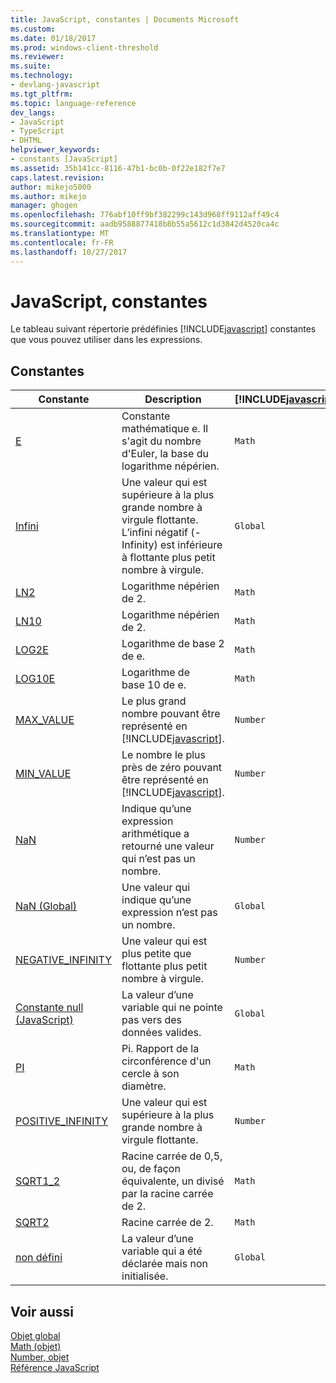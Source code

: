 ```yaml
---
title: JavaScript, constantes | Documents Microsoft
ms.custom: 
ms.date: 01/18/2017
ms.prod: windows-client-threshold
ms.reviewer: 
ms.suite: 
ms.technology:
- devlang-javascript
ms.tgt_pltfrm: 
ms.topic: language-reference
dev_langs:
- JavaScript
- TypeScript
- DHTML
helpviewer_keywords:
- constants [JavaScript]
ms.assetid: 35b141cc-8116-47b1-bc0b-0f22e182f7e7
caps.latest.revision: 
author: mikejo5000
ms.author: mikejo
manager: ghogen
ms.openlocfilehash: 776abf10ff9bf382299c143d968ff9112aff49c4
ms.sourcegitcommit: aadb9588877418b8b55a5612c1d3842d4520ca4c
ms.translationtype: MT
ms.contentlocale: fr-FR
ms.lasthandoff: 10/27/2017
---
```

# <a name="javascript-constants"></a>JavaScript, constantes
Le tableau suivant répertorie prédéfinies [!INCLUDE[javascript](../../javascript/includes/javascript-md.md)] constantes que vous pouvez utiliser dans les expressions.  
  
## <a name="constants"></a>Constantes  
  
|Constante|Description|[!INCLUDE[javascript](../../javascript/includes/javascript-md.md)]objet|  
|--------------|-----------------|-----------------------------------------------------------------------|  
|[E](../../javascript/reference/math-constants-javascript.md)|Constante mathématique e. Il s'agit du nombre d'Euler, la base du logarithme népérien.|`Math`|  
|[Infini](../../javascript/reference/infinity-constant-javascript.md)|Une valeur qui est supérieure à la plus grande nombre à virgule flottante. L’infini négatif (-Infinity) est inférieure à flottante plus petit nombre à virgule.|`Global`|  
|[LN2](../../javascript/reference/math-constants-javascript.md)|Logarithme népérien de 2.|`Math`|  
|[LN10](../../javascript/reference/math-constants-javascript.md)|Logarithme népérien de 2.|`Math`|  
|[LOG2E](../../javascript/reference/math-constants-javascript.md)|Logarithme de base 2 de e.|`Math`|  
|[LOG10E](../../javascript/reference/math-constants-javascript.md)|Logarithme de base 10 de e.|`Math`|  
|[MAX_VALUE](../../javascript/reference/number-constants-javascript.md)|Le plus grand nombre pouvant être représenté en [!INCLUDE[javascript](../../javascript/includes/javascript-md.md)].|`Number`|  
|[MIN_VALUE](../../javascript/reference/number-constants-javascript.md)|Le nombre le plus près de zéro pouvant être représenté en [!INCLUDE[javascript](../../javascript/includes/javascript-md.md)].|`Number`|  
|[NaN](../../javascript/reference/number-constants-javascript.md)|Indique qu’une expression arithmétique a retourné une valeur qui n’est pas un nombre.|`Number`|  
|[NaN (Global)](../../javascript/reference/nan-constant-javascript.md)|Une valeur qui indique qu’une expression n’est pas un nombre.|`Global`|  
|[NEGATIVE_INFINITY](../../javascript/reference/number-constants-javascript.md)|Une valeur qui est plus petite que flottante plus petit nombre à virgule.|`Number`|  
|[Constante null (JavaScript)](../../javascript/reference/null-constant-javascript.md)|La valeur d’une variable qui ne pointe pas vers des données valides.|`Global`|  
|[PI](../../javascript/reference/math-constants-javascript.md)|Pi. Rapport de la circonférence d'un cercle à son diamètre.|`Math`|  
|[POSITIVE_INFINITY](../../javascript/reference/number-constants-javascript.md)|Une valeur qui est supérieure à la plus grande nombre à virgule flottante.|`Number`|  
|[SQRT1_2](../../javascript/reference/math-constants-javascript.md)|Racine carrée de 0,5, ou, de façon équivalente, un divisé par la racine carrée de 2.|`Math`|  
|[SQRT2](../../javascript/reference/math-constants-javascript.md)|Racine carrée de 2.|`Math`|  
|[non défini](../../javascript/reference/undefined-constant-javascript.md)|La valeur d’une variable qui a été déclarée mais non initialisée.|`Global`|  
  
## <a name="see-also"></a>Voir aussi  
 [Objet global](../../javascript/reference/global-object-javascript.md)   
 [Math (objet)](../../javascript/reference/math-object-javascript.md)   
 [Number, objet](../../javascript/reference/number-object-javascript.md)   
 [Référence JavaScript](../../javascript/reference/javascript-reference.md)